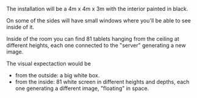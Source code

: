 The installation will be a 4m x 4m x 3m with the interior painted in black.

On some of the sides will have small windows where you'll be able to see inside of it.

Inside of the room you can find 81 tablets hanging from the ceiling at different heights, each one connected
to the "server" generating a new image.

The visual expectaction would be 
- from the outside: a big white box.
- from the inside: 81 white screen in different heights and depths,
 each one generating a different image, "floating" in space.
